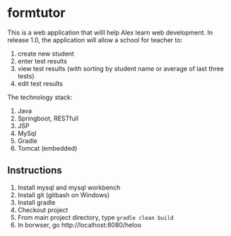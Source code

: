 # formtutor

This is a web application that willl help Alex learn web development. In release 1.0, the application will allow
a school for teacher to:

1. create new student
2. enter test results
3. view test results (with sorting by student name or average of last three tests)
4. edit test results

The technology stack:
1. Java 
2. Springboot, RESTfull
2. JSP
4. MySql
5. Gradle
6. Tomcat (embedded)

## Instructions

1. Install mysql and mysql workbench
2. Install git (gitbash on Windows)
3. Install gradle
4. Checkout project
5. From main project directory, type ```gradle clean build```
6. In borwser, go http://localhost:8080/heloo
